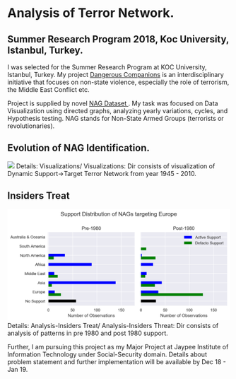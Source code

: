 # Analysis of Terror Network.

## Summer Research Program 2018, Koc University, Istanbul, Turkey. 
I was selected for the Summer Research Program at KOC University, Istanbul, Turkey. My project <a href="https://nonstatearmedgroups.ku.edu.tr" target="_blank">Dangerous Companions</a> is an interdisciplinary initiative that focuses on non-state violence, especially the role of terrorism, the Middle East Conflict etc. 

Project is supplied by novel <a href="https://nonstatearmedgroups.ku.edu.tr" target="_blank"> NAG Dataset </a>. My task was focused on Data Visualization using directed graphs, analyzing yearly variations, cycles, and Hypothesis testing. NAG stands for Non-State Armed Groups (terrorists or revolutionaries).

## Evolution of NAG Identification.

<img src='Visualizations/NAGIDs_Comp.gif'/>
Details: Visualizations/
Visualizations: Dir consists of visualization of Dynamic Support->Target Terror Network from year 1945 - 2010.

## Insiders Treat
<img src='Analysis-InsidersThreat/images/Europe.png'/>
Details: Analysis-Insiders Treat/
Analysis-Insiders Threat: Dir consists of analysis of patterns in pre 1980 and post 1980 support.

Further, I am pursuing this project as my Major Project at Jaypee Institute of Information Technology under Social-Security domain. Details about problem statement and further implementation will be available by Dec 18 - Jan 19.
